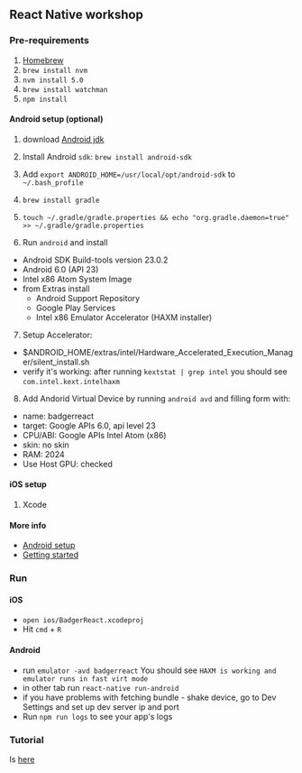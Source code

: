## React Native workshop

### Pre-requirements

1. [Homebrew](http://brew.sh/)
2. `brew install nvm`
3. `nvm install 5.0`
4. `brew install watchman`
5. `npm install`

#### Android setup (optional)

1. download [Android jdk](http://www.oracle.com/technetwork/java/javase/downloads/jdk8-downloads-2133151.html)
2. Install Android `sdk`: `brew install android-sdk`
3. Add `export ANDROID_HOME=/usr/local/opt/android-sdk` to `~/.bash_profile`
4. `brew install gradle`
5. `touch ~/.gradle/gradle.properties && echo "org.gradle.daemon=true" >> ~/.gradle/gradle.properties`

6. Run `android` and install
  * Android SDK Build-tools version 23.0.2
  * Android 6.0 (API 23)
  * Intel x86 Atom System Image
  * from Extras install
    * Android Support Repository
    * Google Play Services
    * Intel x86 Emulator Accelerator (HAXM installer)

7. Setup Accelerator:
  * $ANDROID_HOME/extras/intel/Hardware_Accelerated_Execution_Manager/silent_install.sh
  * verify it's working: after running `kextstat | grep intel` you
    should see `com.intel.kext.intelhaxm`
8. Add Andorid Virtual Device by running `android avd` and filling form
   with:
  * name: badgerreact
  * target: Google APIs 6.0, api level 23
  * CPU/ABI: Google APIs Intel Atom (x86)
  * skin: no skin
  * RAM: 2024
  * Use Host GPU: checked

#### iOS setup

1. Xcode

#### More info

* [Android setup](https://facebook.github.io/react-native/docs/android-setup.html)
* [Getting started](https://facebook.github.io/react-native/docs/getting-started.html)

### Run

#### iOS

* `open ios/BadgerReact.xcodeproj`
* Hit `cmd` + `R`

#### Android

* run `emulator -avd badgerreact`
 You should see `HAXM is working and emulator runs in fast virt mode`
* in other tab run `react-native run-android`
* if you have problems with fetching bundle - shake device, go to Dev
  Settings and set up dev server ip and port
* Run `npm run logs` to see your app's logs

### Tutorial

Is [here](tutorial.md)
